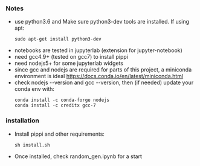 
### Notes
- use python3.6 and Make sure python3-dev tools are installed. If using apt:
    ~~~~
    sudo apt-get install python3-dev
   ~~~~~
- notebooks are tested in jupyterlab (extension for jupyter-notebook)
- need gcc4.9+ (tested on gcc7) to install pippi
- need nodejs5+ for some jupyterlab widgets
- since gcc and nodejs are required for parts of this project, a miniconda environment is ideal https://docs.conda.io/en/latest/miniconda.html
- check nodejs --version and gcc --version, then (if needed) update your conda env with:
    ~~~~
    conda install -c conda-forge nodejs
    conda install -c creditx gcc-7
    ~~~~  
### installation
- Install pippi and other requirements:
    ~~~~
    sh install.sh
    ~~~~
- Once installed, check random_gen.ipynb for a start
